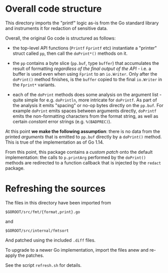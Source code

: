 Overall code structure
======================

This directory imports the "printf" logic as-is from the Go standard
library and instruments it for redaction of sensitive data.

Overall, the original Go code is structured as follows:

- the top-level API functions (`Printf` `Fprintf` etc) instantiate a
  "printer" struct called `pp`, then call the `doPrint*()` methods
  on it.

- the `pp` contains a byte slice (`pp.buf`, type `buffer`) that
  accumulates the result of formatting *regardless of the final output
  of the API* - i.e. a buffer is used even when using `Fprint` to an
  `io.Writer`. Only after the `doPrint()` method finishes, is the
  `buffer` copied to the final `io.Writer` in the `Fprint*` variants.

- each of the `doPrint` methods does some analysis on the argument
  list - quite simple for e.g. `doPrintln`, more intricate for
  `doPrintf`.  As part of the analysis it emits "spacing" or no-op
  bytes directly on the `pp.buf`. For example `doPrint` emits spaces
  between arguments directly, `doPrintf` emits the non-formatting
  characters from the format string, as well as certain *constant*
  error strings (e.g. `%(BADPREC)`).

At this point **we make the following assumption**: there is no data
from the printed *arguments* that is emitted to `pp.buf` directly by a
`doPrint()` method. This is true of the implementation as of Go 1.14.

From this point, this package contains a *custom patch* onto the
default implementation: the calls to `p.printArg` performed by the
`doPrint()` methods are redirected to a function callback that is
injected by the `redact` package.

Refreshing the sources
======================

The files in this directory have been imported from

`$GOROOT/src/fmt/{format,print}.go`

and

`$GOROOT/src/internal/fmtsort`

And patched using the included `.diff` files.

To upgrade to a newer Go implementation, import the files anew and
re-apply the patches.

See the script `refresh.sh` for details.
